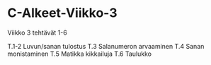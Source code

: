 # C-Alkeet-Viikko-3
Viikko 3 tehtävät 1-6

T.1-2 Luvun/sanan tulostus
T.3 Salanumeron arvaaminen
T.4 Sanan monistaminen
T.5 Matikka kikkailuja
T.6 Taulukko
